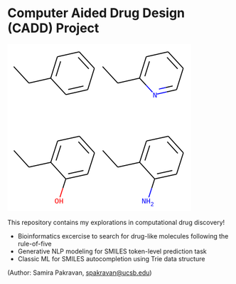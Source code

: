 # Computer Aided Drug Design (CADD) Project

![Screenshot](mol.png)

This repository contains my explorations in computational drug discovery!

- Bioinformatics excercise to search for drug-like molecules following the rule-of-five
- Generative NLP modeling for SMILES token-level prediction task
- Classic ML for SMILES autocompletion using Trie data structure

(Author: Samira Pakravan, spakravan@ucsb.edu)
